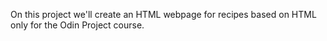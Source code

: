 On this project we'll create an HTML webpage for recipes based on HTML only for the Odin Project course.